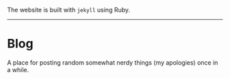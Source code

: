 The website is built with `jekyll` using Ruby.

---

# Blog

A place for posting random somewhat nerdy things (my apologies) once in a while.
